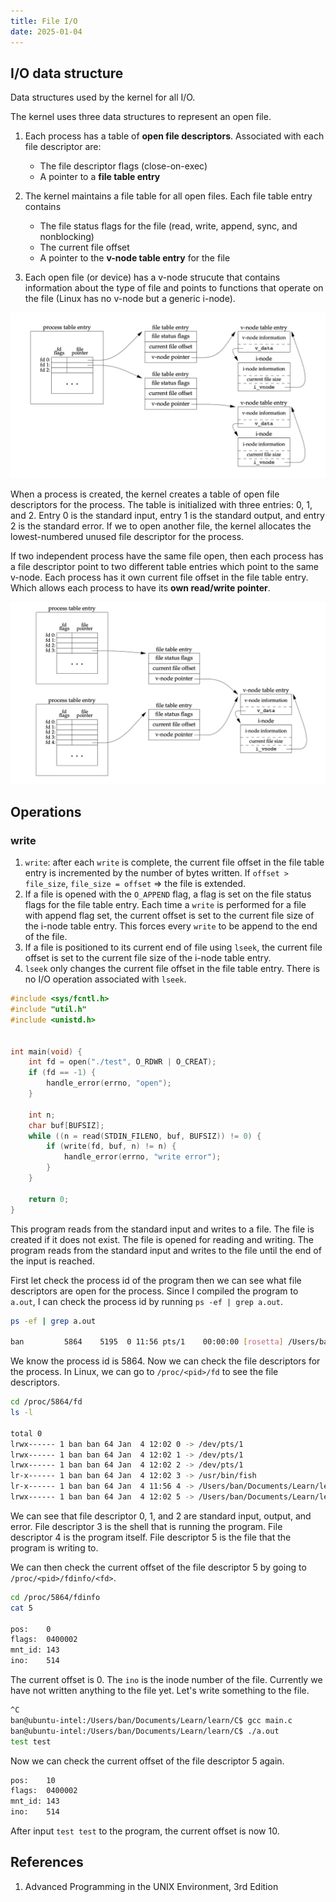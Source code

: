 ```yaml
---
title: File I/O
date: 2025-01-04
---
```


## I/O data structure

Data structures used by the kernel for all I/O.

The kernel uses three data structures to represent an open file.

1. Each process has a table of **open file descriptors**. Associated with each file descriptor are:
    - The file descriptor flags (close-on-exec)
    - A pointer to a **file table entry**

2. The kernel maintains a file table for all open files. Each file table entry contains
    - The file status flags for the file (read, write, append, sync, and nonblocking)
    - The current file offset
    - A pointer to the **v-node table entry** for the file

3. Each open file (or device) has a v-node strucute that contains information about the type of file and points to functions that operate on the file (Linux has no v-node but a generic i-node).

![alt text](/assets/unix/1.png)

When a process is created, the kernel creates a table of open file descriptors for the process. The table is initialized with three entries: 0, 1, and 2. Entry 0 is the standard input, entry 1 is the standard output, and entry 2 is the standard error. If we to open another file, the kernel allocates the lowest-numbered unused file descriptor for the process.

If two independent process have the same file open, then each process has a file descriptor point to two different table entries which point to the same v-node.
Each process has it own current file offset in the file table entry. Which allows each process to have its **own read/write pointer**.

![alt text](/assets/unix/2.png)

## Operations

### write

1. `write`: after each `write` is complete, the current file offset in the file table entry is incremented by the number of bytes written. If `offset > file_size`, `file_size = offset` => the file is extended.
2. If a file is opened with the `O_APPEND` flag, a flag is set on the file status flags for the file table entry. Each time a `write` is performed for a file with append flag set, the current offset is set to the current file size of the i-node table entry. This forces every `write` to be append to the end of the file.
3. If a file is positioned to its current end of file using `lseek`, the current file offset is set to the current file size of the i-node table entry.
4. `lseek` only changes the current file offset in the file table entry. There is no I/O operation associated with `lseek`.

```c
#include <sys/fcntl.h>
#include "util.h"
#include <unistd.h>


int main(void) {
    int fd = open("./test", O_RDWR | O_CREAT);
    if (fd == -1) {
        handle_error(errno, "open");
    }

    int n;
    char buf[BUFSIZ];
    while ((n = read(STDIN_FILENO, buf, BUFSIZ)) != 0) {
        if (write(fd, buf, n) != n) {
            handle_error(errno, "write error");
        }
    }

    return 0;
}
```

This program reads from the standard input and writes to a file. The file is created if it does not exist. The file is opened for reading and writing. The program reads from the standard input and writes to the file until the end of the input is reached.

First let check the process id of the program then we can see what file descriptors are open for the process. Since I compiled the program to `a.out`, I can check the process id by running `ps -ef | grep a.out`.

```bash
ps -ef | grep a.out

ban         5864    5195  0 11:56 pts/1    00:00:00 [rosetta] /Users/ban/Documents/Learn/learn/C/./a.out ./a.out
```

We know the process id is 5864. Now we can check the file descriptors for the process. In Linux, we can go to `/proc/<pid>/fd` to see the file descriptors.

```bash
cd /proc/5864/fd
ls -l

total 0
lrwx------ 1 ban ban 64 Jan  4 12:02 0 -> /dev/pts/1
lrwx------ 1 ban ban 64 Jan  4 12:02 1 -> /dev/pts/1
lrwx------ 1 ban ban 64 Jan  4 12:02 2 -> /dev/pts/1
lr-x------ 1 ban ban 64 Jan  4 12:02 3 -> /usr/bin/fish
lr-x------ 1 ban ban 64 Jan  4 11:56 4 -> /Users/ban/Documents/Learn/learn/C/a.out
lrwx------ 1 ban ban 64 Jan  4 12:02 5 -> /Users/ban/Documents/Learn/learn/C/test
```

We can see that file descriptor 0, 1, and 2 are standard input, output, and error. File descriptor 3 is the shell that is running the program. File descriptor 4 is the program itself. File descriptor 5 is the file that the program is writing to.

We can then check the current offset of the file descriptor 5 by going to `/proc/<pid>/fdinfo/<fd>`.

```bash
cd /proc/5864/fdinfo
cat 5

pos:    0
flags:  0400002
mnt_id: 143
ino:    514
```

The current offset is 0. The `ino` is the inode number of the file. Currently we have not written anything to the file yet. Let's write something to the file.

```bash
^C
ban@ubuntu-intel:/Users/ban/Documents/Learn/learn/C$ gcc main.c
ban@ubuntu-intel:/Users/ban/Documents/Learn/learn/C$ ./a.out
test test
```

Now we can check the current offset of the file descriptor 5 again.

```bash
pos:    10
flags:  0400002
mnt_id: 143
ino:    514
```

After input `test test` to the program, the current offset is now 10.


## References

1. Advanced Programming in the UNIX Environment, 3rd Edition

